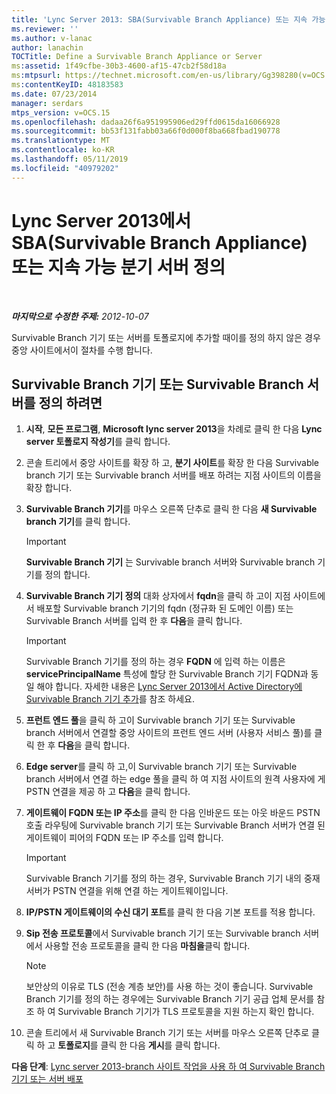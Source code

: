 ```yaml
---
title: 'Lync Server 2013: SBA(Survivable Branch Appliance) 또는 지속 가능 분기 서버 정의'
ms.reviewer: ''
ms.author: v-lanac
author: lanachin
TOCTitle: Define a Survivable Branch Appliance or Server
ms:assetid: 1f49cfbe-30b3-4600-af15-47cb2f58d18a
ms:mtpsurl: https://technet.microsoft.com/en-us/library/Gg398280(v=OCS.15)
ms:contentKeyID: 48183583
ms.date: 07/23/2014
manager: serdars
mtps_version: v=OCS.15
ms.openlocfilehash: dadaa26f6a951995906ed29ffd0615da16066928
ms.sourcegitcommit: bb53f131fabb03a66f0d000f8ba668fbad190778
ms.translationtype: MT
ms.contentlocale: ko-KR
ms.lasthandoff: 05/11/2019
ms.locfileid: "40979202"
---
```

<div data-xmlns="http://www.w3.org/1999/xhtml">

<div class="topic" data-xmlns="http://www.w3.org/1999/xhtml" data-msxsl="urn:schemas-microsoft-com:xslt" data-cs="http://msdn.microsoft.com/en-us/">

<div data-asp="http://msdn2.microsoft.com/asp">

# <a name="define-a-survivable-branch-appliance-or-server-in-lync-server-2013"></a>Lync Server 2013에서 SBA(Survivable Branch Appliance) 또는 지속 가능 분기 서버 정의

</div>

<div id="mainSection">

<div id="mainBody">

<span> </span>

_**마지막으로 수정한 주제:** 2012-10-07_

Survivable Branch 기기 또는 서버를 토폴로지에 추가할 때이를 정의 하지 않은 경우 중앙 사이트에서이 절차를 수행 합니다.

<div>

## <a name="to-define-a-survivable-branch-appliance-or-survivable-branch-server"></a>Survivable Branch 기기 또는 Survivable Branch 서버를 정의 하려면

1.  **시작**, **모든 프로그램**, **Microsoft lync server 2013**을 차례로 클릭 한 다음 **Lync server 토폴로지 작성기**를 클릭 합니다.

2.  콘솔 트리에서 중앙 사이트를 확장 하 고, **분기 사이트**를 확장 한 다음 Survivable branch 기기 또는 Survivable branch 서버를 배포 하려는 지점 사이트의 이름을 확장 합니다.

3.  **Survivable Branch 기기**를 마우스 오른쪽 단추로 클릭 한 다음 **새 Survivable branch 기기**를 클릭 합니다.
    
    <div>
    

    > [!IMPORTANT]  
    > <STRONG>Survivable Branch 기기</STRONG> 는 Survivable branch 서버와 Survivable branch 기기를 정의 합니다.

    
    </div>

4.  **Survivable Branch 기기 정의** 대화 상자에서 **fqdn**을 클릭 하 고이 지점 사이트에서 배포할 Survivable branch 기기의 fqdn (정규화 된 도메인 이름) 또는 Survivable Branch 서버를 입력 한 후 **다음**을 클릭 합니다.
    
    <div>
    

    > [!IMPORTANT]  
    > Survivable Branch 기기를 정의 하는 경우 <STRONG>FQDN</STRONG> 에 입력 하는 이름은 <STRONG>servicePrincipalName</STRONG> 특성에 할당 한 Survivable Branch 기기 FQDN과 동일 해야 합니다. 자세한 내용은 <A href="lync-server-2013-add-a-survivable-branch-appliance-to-active-directory.md">Lync Server 2013에서 Active Directory에 Survivable Branch 기기 추가</A>를 참조 하세요.

    
    </div>

5.  **프런트 엔드 풀**을 클릭 하 고이 Survivable branch 기기 또는 Survivable branch 서버에서 연결할 중앙 사이트의 프런트 엔드 서버 (사용자 서비스 풀)를 클릭 한 후 **다음**을 클릭 합니다.

6.  **Edge server**를 클릭 하 고,이 Survivable branch 기기 또는 Survivable branch 서버에서 연결 하는 edge 풀을 클릭 하 여 지점 사이트의 원격 사용자에 게 PSTN 연결을 제공 하 고 **다음**을 클릭 합니다.

7.  **게이트웨이 FQDN 또는 IP 주소**를 클릭 한 다음 인바운드 또는 아웃 바운드 PSTN 호출 라우팅에 Survivable branch 기기 또는 Survivable Branch 서버가 연결 된 게이트웨이 피어의 FQDN 또는 IP 주소를 입력 합니다.
    
    <div>
    

    > [!IMPORTANT]  
    > Survivable Branch 기기를 정의 하는 경우, Survivable Branch 기기 내의 중재 서버가 PSTN 연결을 위해 연결 하는 게이트웨이입니다.

    
    </div>

8.  **IP/PSTN 게이트웨이의 수신 대기 포트**를 클릭 한 다음 기본 포트를 적용 합니다.

9.  **Sip 전송 프로토콜**에서 Survivable branch 기기 또는 Survivable branch 서버에서 사용할 전송 프로토콜을 클릭 한 다음 **마침을**클릭 합니다.
    
    <div>
    

    > [!NOTE]  
    > 보안상의 이유로 TLS (전송 계층 보안)를 사용 하는 것이 좋습니다. Survivable Branch 기기를 정의 하는 경우에는 Survivable Branch 기기 공급 업체 문서를 참조 하 여 Survivable Branch 기기가 TLS 프로토콜을 지원 하는지 확인 합니다.

    
    </div>

10. 콘솔 트리에서 새 Survivable Branch 기기 또는 서버를 마우스 오른쪽 단추로 클릭 하 고 **토폴로지**를 클릭 한 다음 **게시**를 클릭 합니다.

**다음 단계**: [Lync server 2013-branch 사이트 작업을 사용 하 여 Survivable Branch 기기 또는 서버 배포](lync-server-2013-deploy-a-survivable-branch-appliance-or-server-branch-site-task.md)

</div>

</div>

<span> </span>

</div>

</div>

</div>

